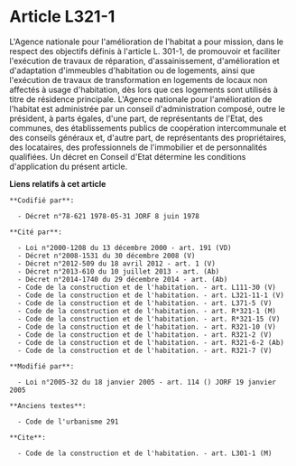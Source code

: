 # Article L321-1

L'Agence nationale pour l'amélioration de l'habitat a pour mission, dans le respect des objectifs définis à l'article L.
301-1, de promouvoir et faciliter l'exécution de travaux de réparation, d'assainissement, d'amélioration et d'adaptation
d'immeubles d'habitation ou de logements, ainsi que l'exécution de travaux de transformation en logements de locaux non
affectés à usage d'habitation, dès lors que ces logements sont utilisés à titre de résidence principale. L'Agence nationale
pour l'amélioration de l'habitat est administrée par un conseil d'administration composé, outre le président, à parts égales,
d'une part, de représentants de l'Etat, des communes, des établissements publics de coopération intercommunale et des
conseils généraux et, d'autre part, de représentants des propriétaires, des locataires, des professionnels de l'immobilier et
de personnalités qualifiées. Un décret en Conseil d'Etat détermine les conditions d'application du présent article.

**Liens relatifs à cet article**

	**Codifié par**:

	  - Décret n°78-621 1978-05-31 JORF 8 juin 1978

	**Cité par**:

	  - Loi n°2000-1208 du 13 décembre 2000 - art. 191 (VD)
	  - Décret n°2008-1531 du 30 décembre 2008 (V)
	  - Décret n°2012-509 du 18 avril 2012 - art. 1 (V)
	  - Décret n°2013-610 du 10 juillet 2013 - art. (Ab)
	  - Décret n°2014-1740 du 29 décembre 2014 - art. (Ab)
	  - Code de la construction et de l'habitation. - art. L111-30 (V)
	  - Code de la construction et de l'habitation. - art. L321-11-1 (V)
	  - Code de la construction et de l'habitation. - art. L371-5 (V)
	  - Code de la construction et de l'habitation. - art. R*321-1 (M)
	  - Code de la construction et de l'habitation. - art. R*321-15 (V)
	  - Code de la construction et de l'habitation. - art. R321-10 (V)
	  - Code de la construction et de l'habitation. - art. R321-2 (V)
	  - Code de la construction et de l'habitation. - art. R321-6-2 (Ab)
	  - Code de la construction et de l'habitation. - art. R321-7 (V)

	**Modifié par**:

	  - Loi n°2005-32 du 18 janvier 2005 - art. 114 () JORF 19 janvier 2005

	**Anciens textes**:

	  - Code de l'urbanisme 291

	**Cite**:

	  - Code de la construction et de l'habitation. - art. L301-1 (M)
